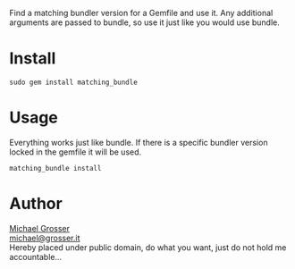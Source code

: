 Find a matching bundler version for a Gemfile and use it.
Any additional arguments are passed to bundle, so use it just like you would use bundle.

Install
=======
    sudo gem install matching_bundle

Usage
=====
Everything works just like bundle.
If there is a specific bundler version locked in the gemfile it will be used.

    matching_bundle install

Author
======
[Michael Grosser](http://grosser.it)<br/>
michael@grosser.it<br/>
Hereby placed under public domain, do what you want, just do not hold me accountable...
